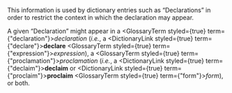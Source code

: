  



This information is used by dictionary entries such as “Declarations” in order to restrict the context in which the declaration may appear. 



A given “Declaration” might appear in a <GlossaryTerm styled={true} term={"declaration"}><i>declaration</i></GlossaryTerm> (*i.e.*, a <DictionaryLink styled={true} term={"declare"}><b>declare</b></DictionaryLink> <GlossaryTerm styled={true} term={"expression"}><i>expression</i></GlossaryTerm>), a <GlossaryTerm styled={true} term={"proclamation"}><i>proclamation</i></GlossaryTerm> (*i.e.*, a <DictionaryLink styled={true} term={"declaim"}><b>declaim</b></DictionaryLink> or <DictionaryLink styled={true} term={"proclaim"}><b>proclaim</b></DictionaryLink> <GlossaryTerm styled={true} term={"form"}><i>form</i></GlossaryTerm>), or both. 











